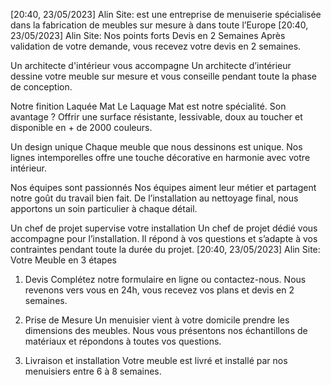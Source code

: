 [20:40, 23/05/2023] Alin Site: est une entreprise de menuiserie  spécialisée dans la fabrication de meubles sur mesure à dans toute l’Europe
[20:40, 23/05/2023] Alin Site: Nos points forts
Devis en 2 Semaines
Après validation de votre demande, vous recevez votre devis en 2 semaines.

Un architecte d'intérieur vous accompagne
Un architecte d’intérieur dessine votre meuble sur mesure et vous conseille pendant toute la phase de conception.

Notre finition Laquée Mat
Le Laquage Mat est notre spécialité. Son avantage ? Offrir une surface résistante, lessivable, doux au toucher et disponible en + de 2000 couleurs.

Un design unique
Chaque meuble que nous dessinons est unique. Nos lignes intemporelles offre une touche décorative en harmonie avec votre intérieur.

Nos équipes sont passionnés
Nos équipes aiment leur métier et partagent notre goût du travail bien fait. De l’installation au nettoyage final, nous apportons un soin particulier à chaque détail.

Un chef de projet supervise votre installation
Un chef de projet dédié vous accompagne pour l’installation. Il répond à vos questions et s’adapte à vos contraintes pendant toute la durée du projet.
[20:40, 23/05/2023] Alin Site: Votre Meuble en 3 étapes

1. Devis
Complétez notre formulaire en ligne ou contactez-nous. Nous revenons vers vous en 24h, vous recevez vos plans et devis en 2 semaines.


2. Prise de Mesure
Un menuisier vient à votre domicile prendre les dimensions des meubles. Nous vous présentons nos échantillons de matériaux et répondons à toutes vos questions.


3. Livraison et installation
Votre meuble est livré et installé par nos menuisiers entre 6 à 8 semaines.